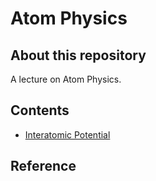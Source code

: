 # Atom Physics

## About this repository

A lecture on Atom Physics.

## Contents

* [Interatomic Potential](Interatomic%20Potential.ipynb)

## Reference

